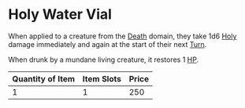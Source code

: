 # Holy Water Vial

When applied to a creature from the [Death](../../../../Magic/Spells/Spell%20Domains/Death.md) domain, they take 1d6 [Holy](../../../../Damage%20Types/Holy.md) damage immediately and again at the start of their next [Turn](../../../../Game%20Procedures/Turn.md).

When drunk by a mundane living creature, it restores 1 [HP](../../../../Player%20Characters/Derived%20Statistics/Health%20Points.md).

| Quantity of Item | Item Slots | Price |
| ---------------- | ---------- | ----- |
| 1                | 1          | 250   |
